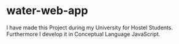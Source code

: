 # water-web-app
I have made this Project during my University for Hostel Students. Furthermore I develop it in Conceptual Language JavaScript. 
